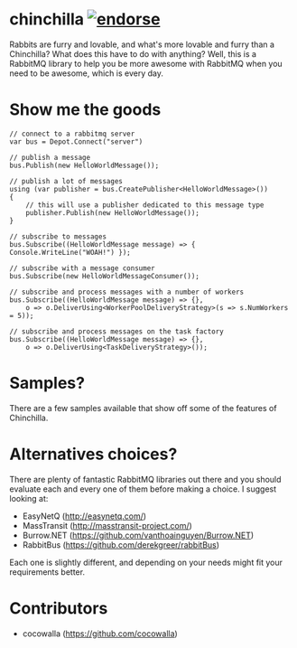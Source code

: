 chinchilla [![endorse](http://api.coderwall.com/jonnii/endorsecount.png)](http://coderwall.com/jonnii)
==========

Rabbits are furry and lovable, and what's more lovable and furry than a Chinchilla?
What does this have to do with anything? Well, this is a RabbitMQ library to help 
you be more awesome with RabbitMQ when you need to be awesome, which is every day.

Show me the goods
=================
 
    // connect to a rabbitmq server
	var bus = Depot.Connect("server")

    // publish a message
    bus.Publish(new HelloWorldMessage());

	// publish a lot of messages
	using (var publisher = bus.CreatePublisher<HelloWorldMessage>())
    {
		// this will use a publisher dedicated to this message type
		publisher.Publish(new HelloWorldMessage());
    }

	// subscribe to messages
	bus.Subscribe((HelloWorldMessage message) => { Console.WriteLine("WOAH!") });

	// subscribe with a message consumer
	bus.Subscribe(new HelloWorldMessageConsumer());

	// subscribe and process messages with a number of workers
	bus.Subscribe((HelloWorldMessage message) => {}, 
		o => o.DeliverUsing<WorkerPoolDeliveryStrategy>(s => s.NumWorkers = 5));

	// subscribe and process messages on the task factory
	bus.Subscribe((HelloWorldMessage message) => {}, 
		o => o.DeliverUsing<TaskDeliveryStrategy>());

Samples?
========

There are a few samples available that show off some of the features of Chinchilla.

Alternatives choices?
=====================

There are plenty of fantastic RabbitMQ libraries out there and you should evaluate
each and every one of them before making a choice. I suggest looking at:

* EasyNetQ (http://easynetq.com/)
* MassTransit (http://masstransit-project.com/)
* Burrow.NET (https://github.com/vanthoainguyen/Burrow.NET)
* RabbitBus (https://github.com/derekgreer/rabbitBus)

Each one is slightly different, and depending on your needs might fit your requirements better.

Contributors
============

 * cocowalla (https://github.com/cocowalla)